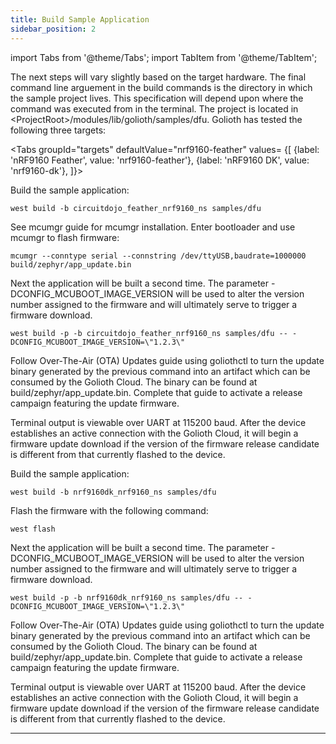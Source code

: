 ```yaml
---
title: Build Sample Application
sidebar_position: 2
---
```


import Tabs from '@theme/Tabs';
import TabItem from '@theme/TabItem';



The next steps will vary slightly based on the target hardware. The final command line arguement in the build commands is the directory in which the sample project lives.  This specification will depend upon where the command was executed from in the terminal.  The project is located in <ProjectRoot\>/modules/lib/golioth/samples/dfu.  Golioth has tested the following three targets:

<Tabs
groupId="targets"
defaultValue="nrf9160-feather"
values=
{[
  {label: 'nRF9160 Feather', value: 'nrf9160-feather'},
  {label: 'nRF9160 DK', value: 'nrf9160-dk'},
]}>

<TabItem value="nrf9160-feather">
Build the sample application:

```west build -b circuitdojo_feather_nrf9160_ns samples/dfu```

See mcumgr guide for mcumgr installation.
Enter bootloader and use mcumgr to flash firmware:

```mcumgr --conntype serial --connstring /dev/ttyUSB,baudrate=1000000 build/zephyr/app_update.bin```

Next the application will be built a second time. The parameter -DCONFIG_MCUBOOT_IMAGE_VERSION will be used to alter the version number assigned to the firmware and will ultimately serve to trigger a firmware download.

```west build -p -b circuitdojo_feather_nrf9160_ns samples/dfu -- -DCONFIG_MCUBOOT_IMAGE_VERSION=\"1.2.3\"```

Follow Over-The-Air (OTA) Updates guide using goliothctl to turn the update binary generated by the previous command into an artifact which can be consumed by the Golioth Cloud.  The binary can be found at build/zephyr/app_update.bin. Complete that guide to activate a release campaign featuring the update firmware.

Terminal output is viewable over UART at 115200 baud. After the device establishes an active connection with the Golioth Cloud, it will begin a firmware update download if the version of the firmware release candidate is different from that currently flashed to the device.
</TabItem>

<TabItem value="nrf9160-dk">
Build the sample application:

```west build -b nrf9160dk_nrf9160_ns samples/dfu```

Flash the firmware with the following command:

```west flash```

Next the application will be built a second time. The parameter -DCONFIG_MCUBOOT_IMAGE_VERSION will be used to alter the version number assigned to the firmware and will ultimately serve to trigger a firmware download.

```west build -p -b nrf9160dk_nrf9160_ns samples/dfu -- -DCONFIG_MCUBOOT_IMAGE_VERSION=\"1.2.3\"```

Follow Over-The-Air (OTA) Updates guide using goliothctl to turn the update binary generated by the previous command into an artifact which can be consumed by the Golioth Cloud.  The binary can be found at build/zephyr/app_update.bin. Complete that guide to activate a release campaign featuring the update firmware.

Terminal output is viewable over UART at 115200 baud. After the device establishes an active connection with the Golioth Cloud, it will begin a firmware update download if the version of the firmware release candidate is different from that currently flashed to the device.

</TabItem>

</Tabs>

--- 



